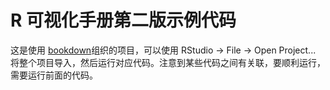 # R 可视化手册第二版示例代码

这是使用 [bookdown](https://bookdown.org/)组织的项目，可以使用 RStudio -> File -> Open Project... 将整个项目导入，然后运行对应代码。注意到某些代码之间有关联，要顺利运行，需要运行前面的代码。
